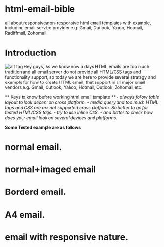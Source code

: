 # html-email-bible
all about responsive/non-responsive html email templates with example, including email service provider e.g. Gmail, Outlook, Yahoo, Hotmail, Radiffmail, Zohomail.

# Introduction 
![alt tag](http://app4pc.com/static/images/Akhilesh.jpg/app4pc.png)
Hey guys,
As we know now a days HTML emails are too much tradition and all email server do not provide all HTML/CSS tags and functionality support,
so today we are here to provide several strategy and example for how to create HTML email, that support in all major email vendors e.g.
Gmail, Outlook, Yahoo, Hotmail, Outlook, Zohomail etc.

** Keys to know before working html email template **
	*- always follow table layout to look decent on cross platform.*
	*- media query and too much HTML tags and CSS are are not supported cross platform. So better to go for tested HTML/CSS tags.*
	*- try to use inline CSS.*
	*- and better to check how does your email look on several devices and platforms.*
	
**Some Tested example are as follows**
	
# normal email.
# normal+imaged email
# Borderd email.
# A4 email.
# email with responsive nature.

